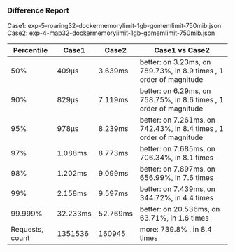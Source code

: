 ### Difference Report
Case1: exp-5-roaring32-dockermemorylimit-1gb-gomemlimit-750mib.json
Case2: exp-4-map32-dockermemorylimit-1gb-gomemlimit-750mib.json

|Percentile|Case1|Case2|Case1 vs Case2|
|---|---|---|---|
|50%|409µs|3.639ms|better: on 3.23ms, on 789.73%, in 8.9 times , 1 order of magnitude|
|90%|829µs|7.119ms|better: on 6.29ms, on 758.75%, in 8.6 times , 1 order of magnitude|
|95%|978µs|8.239ms|better: on 7.261ms, on 742.43%, in 8.4 times , 1 order of magnitude|
|97%|1.088ms|8.773ms|better: on 7.685ms, on 706.34%, in 8.1 times |
|98%|1.202ms|9.099ms|better: on 7.897ms, on 656.99%, in 7.6 times |
|99%|2.158ms|9.597ms|better: on 7.439ms, on 344.72%, in 4.4 times |
|99.999%|32.233ms|52.769ms|better: on 20.536ms, on 63.71%, in 1.6 times |
|Requests, count|1351536|160945|more: 739.8% , in 8.4 times |
